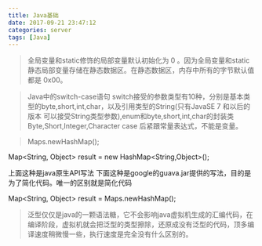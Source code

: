```yaml
---
title: Java基础
date: 2017-09-21 23:47:12
categories: server
tags: [Java] 
---
```

>全局变量和static修饰的局部变量默认初始化为 0 。因为全局变量和static静态局部变量存储在静态数据区。在静态数据区，内存中所有的字节默认值都是 0x00。

>Java中的switch-case语句
switch接受的参数类型有10种，分别是基本类型的byte,short,int,char，以及引用类型的String(只有JavaSE 7 和以后的版本 可以接受String类型参数),enum和byte,short,int,char的封装类Byte,Short,Integer,Character
case 后紧跟常量表达式，不能是变量。

>Maps.newHashMap();

 Map<String, Object> result = new HashMap<String,Object>();
 
 
 上面这种是java原生API写法
 下面这种是google的guava.jar提供的写法，目的是为了简化代码。唯一的区别就是简化代码
 
 
 Map<String, Object> result = Maps.newHashMap();
>泛型仅仅是java的一颗语法糖，它不会影响java虚拟机生成的汇编代码，在编译阶段，虚拟机就会把泛型的类型擦除，还原成没有泛型的代码，顶多编译速度稍微慢一些，执行速度是完全没有什么区别的。